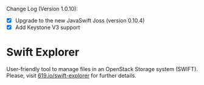Change Log (Version 1.0.10):
- [X] Upgrade to the new JavaSwift Joss (version 0.10.4)
- [X] Add Keystone V3 support

Swift Explorer
========

User-friendly tool to manage files in an OpenStack Storage system (SWIFT). Please, visit [619.io/swift-explorer](http://www.619.io/swift-explorer) for further details.

